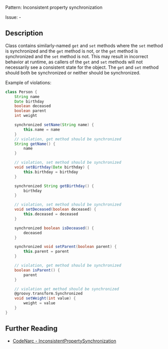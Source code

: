 Pattern: Inconsistent property synchronization

Issue: -

## Description

Class contains similarly-named `get` and `set` methods where the `set` method is synchronized and the `get` method is not, or the `get` method is synchronized and the `set` method is not. This may result in incorrect behavior at runtime, as callers of the `get` and `set` methods will not necessarily see a consistent state for the object. The `get` and `set` method should both be synchronized or neither should be synchronized.

Example of violations:

``` groovy
class Person {
    String name
    Date birthday
    boolean deceased
    boolean parent
    int weight

    synchronized setName(String name) {
        this.name = name
    }
    // violation, get method should be synchronized
    String getName() {
        name
    }

    // violation, set method should be synchronized
    void setBirthday(Date birthday) {
        this.birthday = birthday
    }

    synchronized String getBirthday() {
        birthday
    }

    // violation, set method should be synchronized
    void setDeceased(boolean deceased) {
        this.deceased = deceased
    }

    synchronized boolean isDeceased() {
        deceased
    }

    synchronized void setParent(boolean parent) {
        this.parent = parent
    }

    // violation, get method should be synchronized
    boolean isParent() {
        parent
    }

    // violation get method should be synchronized
    @groovy.transform.Synchronized
    void setWeight(int value) {
        weight = value
    }
}
```

## Further Reading

* [CodeNarc - InconsistentPropertySynchronization](http://codenarc.sourceforge.net/codenarc-rules-concurrency.html#InconsistentPropertySynchronization)